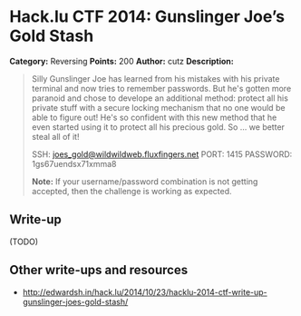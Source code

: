 # Hack.lu CTF 2014: Gunslinger Joe’s Gold Stash

**Category:** Reversing
**Points:** 200
**Author:** cutz
**Description:**

> Silly Gunslinger Joe has learned from his mistakes with his private terminal and now tries to remember passwords. But he's gotten more paranoid and chose to develope an additional method: protect all his private stuff with a secure locking mechanism that no one would be able to figure out! He's so confident with this new method that he even started using it to protect all his precious gold. So … we better steal all of it!
>
> SSH: joes_gold@wildwildweb.fluxfingers.net
> PORT: 1415
> PASSWORD: 1gs67uendsx71xmma8
>
> **Note:** If your username/password combination is not getting accepted, then the challenge is working as expected.

## Write-up

(TODO)

## Other write-ups and resources

* <http://edwardsh.in/hack.lu/2014/10/23/hacklu-2014-ctf-write-up-gunslinger-joes-gold-stash/>
